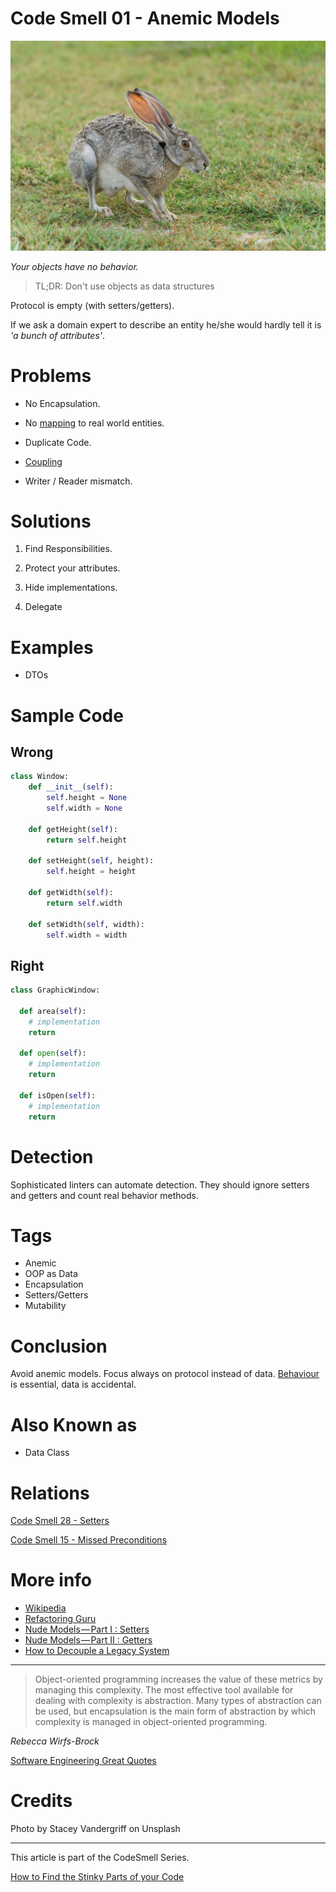 # Code Smell 01 - Anemic Models

![Code Smell 01 - Anemic Models](Code%20Smell%2001%20-%20Anemic%20Models.jpg)

*Your objects have no behavior.*

> TL;DR: Don't use objects as data structures

Protocol is empty (with setters/getters).

If we ask a domain expert to describe an entity he/she would hardly tell it is *'a bunch of attributes'*.

# Problems

- No Encapsulation.

- No [mapping](https://github.com/mcsee/Software-Design-Articles/tree/main/Articles/Theory/The%20One%20and%20Only%20Software%20Design%20Principle/readme.md) to real world entities.

- Duplicate Code.

- [Coupling](https://github.com/mcsee/Software-Design-Articles/tree/main/Articles/Theory/Coupling%20-%20The%20one%20and%20only%20software%20design%20problem/readme.md)

- Writer / Reader mismatch.

# Solutions

1) Find Responsibilities.

2) Protect your attributes.

3) Hide implementations. 

4) Delegate

# Examples

- DTOs

# Sample Code

## Wrong

[Gist Url]: # (https://gist.github.com/mcsee/73f84d80f7c3e89a216dd9e40ab71bcc)
```python
class Window:
    def __init__(self):
        self.height = None
        self.width = None

    def getHeight(self):
        return self.height

    def setHeight(self, height):
        self.height = height

    def getWidth(self):
        return self.width

    def setWidth(self, width):
        self.width = width
```

## Right

[Gist Url]: # (https://gist.github.com/mcsee/78f2dd78120db843c960ed41839f29cb)
```python
class GraphicWindow:

  def area(self):
    # implementation
    return

  def open(self):
    # implementation
    return

  def isOpen(self):
    # implementation
    return 
```

# Detection

Sophisticated linters can automate detection.
They should ignore setters and getters and count real behavior methods.

# Tags

- Anemic
- OOP as Data
- Encapsulation
- Setters/Getters
- Mutability

# Conclusion

Avoid anemic models. Focus always on protocol instead of data. 
[Behaviour](https://github.com/mcsee/Software-Design-Articles/tree/main/Articles/Theory/No%20Silver%20Bullet/readme.md) is essential, data is accidental.

# Also Known as

- Data Class

# Relations

[Code Smell 28 - Setters](https://github.com/mcsee/Software-Design-Articles/tree/main/Articles/Code%20Smells/Code%20Smell%2028%20-%20Setters/readme.md)

[Code Smell 15 - Missed Preconditions](https://github.com/mcsee/Software-Design-Articles/tree/main/Articles/Code%20Smells/Code%20Smell%2015%20-%20Missed%20Preconditions/readme.md)

# More info

- [Wikipedia](https://en.wikipedia.org/wiki/Anemic_domain_model)
- [Refactoring Guru](https://refactoring.guru/es/smells/data-class)
- [Nude Models — Part I : Setters](https://github.com/mcsee/Software-Design-Articles/tree/main/Articles/Theory/Nude%20Models - Part%20I Setters/readme.md)
- [Nude Models — Part II : Getters](https://github.com/mcsee/Software-Design-Articles/tree/main/Articles/Theory/Nude%20Models - Part%20II Getters/readme.md)
- [How to Decouple a Legacy System](https://github.com/mcsee/Software-Design-Articles/tree/main/Articles/Theory/How%20to%20Decouple%20a%20Legacy%20System/readme.md)

* * *

> Object-oriented programming increases the value of these metrics by managing this complexity. The most effective tool available for dealing with complexity is abstraction. Many types of abstraction can be used, but encapsulation is the main form of abstraction by which complexity is managed in object-oriented programming.

_Rebecca Wirfs-Brock_

[Software Engineering Great Quotes](https://github.com/mcsee/Software-Design-Articles/tree/main/Articles/Quotes/Software%20Engineering%20Great%20Quotes/readme.md)

# Credits

Photo by Stacey Vandergriff on Unsplash

* * *

This article is part of the CodeSmell Series.

[How to Find the Stinky Parts of your Code](https://github.com/mcsee/Software-Design-Articles/tree/main/Articles/Code%20Smells/How%20to%20Find%20the%20Stinky%20parts%20of%20your%20Code/readme.md)